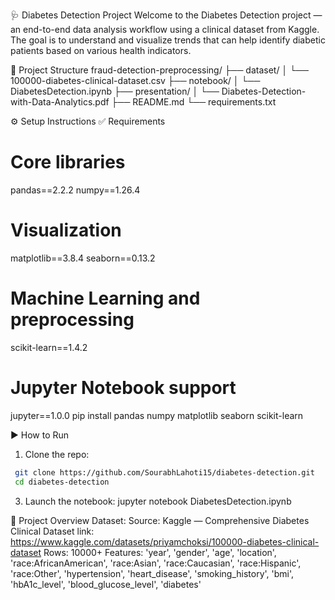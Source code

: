🩺 Diabetes Detection Project
Welcome to the Diabetes Detection project — an end-to-end data analysis workflow using a clinical dataset from Kaggle. The goal is to understand and visualize trends that can help identify diabetic patients based on various health indicators.


📁 Project Structure
fraud-detection-preprocessing/
├── dataset/
│   └── 100000-diabetes-clinical-dataset.csv
├── notebook/
│   └── DiabetesDetection.ipynb
├── presentation/
│   └── Diabetes-Detection-with-Data-Analytics.pdf
├── README.md
└── requirements.txt


⚙️ Setup Instructions
✅ Requirements
# Core libraries
pandas==2.2.2
numpy==1.26.4
# Visualization
matplotlib==3.8.4
seaborn==0.13.2
# Machine Learning and preprocessing
scikit-learn==1.4.2
# Jupyter Notebook support
jupyter==1.0.0
pip install pandas numpy matplotlib seaborn scikit-learn


▶️ How to Run
1. Clone the repo:
 ```bash
  git clone https://github.com/SourabhLahoti15/diabetes-detection.git
  cd diabetes-detection
```
3. Launch the notebook:
   jupyter notebook DiabetesDetection.ipynb


🎯 Project Overview
Dataset:
Source: Kaggle — Comprehensive Diabetes Clinical Dataset
link: https://www.kaggle.com/datasets/priyamchoksi/100000-diabetes-clinical-dataset
Rows: 10000+
Features: 'year', 'gender', 'age', 'location', 'race:AfricanAmerican',
       'race:Asian', 'race:Caucasian', 'race:Hispanic', 'race:Other',
       'hypertension', 'heart_disease', 'smoking_history', 'bmi',
       'hbA1c_level', 'blood_glucose_level', 'diabetes'
       
